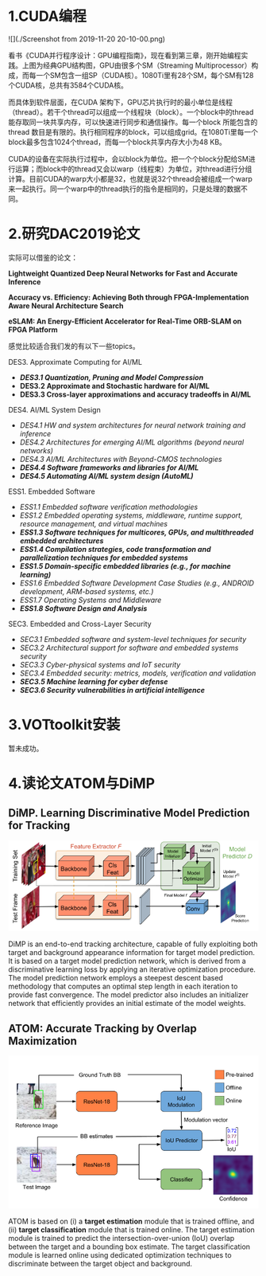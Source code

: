 # 1.CUDA编程

![](./Screenshot from 2019-11-20 20-10-00.png)

看书《CUDA并行程序设计：GPU编程指南》，现在看到第三章，刚开始编程实践。上图为经典GPU结构图，GPU由很多个SM（Streaming Multiprocessor）构成，而每一个SM包含一组SP（CUDA核）。1080Ti里有28个SM，每个SM有128个CUDA核，总共有3584个CUDA核。

而具体到软件层面，在CUDA 架构下，GPU芯片执行时的最小单位是线程（thread）。若干个thread可以组成一个线程块（block）。一个block中的thread能存取同一块共享内存，可以快速进行同步和通信操作。每一个block 所能包含的thread 数目是有限的。执行相同程序的block，可以组成grid。在1080Ti里每一个block最多包含1024个thread，而每一个block共享内存大小为48 KB。

CUDA的设备在实际执行过程中，会以block为单位。把一个个block分配给SM进行运算；而block中的thread又会以warp（线程束）为单位，对thread进行分组计算。目前CUDA的warp大小都是32，也就是说32个thread会被组成一个warp来一起执行。同一个warp中的thread执行的指令是相同的，只是处理的数据不同。



# 2.研究DAC2019论文

实际可以借鉴的论文：

**Lightweight Quantized Deep Neural Networks for Fast and Accurate Inference**

**Accuracy vs. Efficiency: Achieving Both through FPGA-Implementation Aware Neural Architecture Search**

**eSLAM: An Energy-Efficient Accelerator for Real-Time ORB-SLAM on FPGA Platform**



感觉比较适合我们发的有以下一些topics。

DES3. Approximate Computing for AI/ML

- ***DES3.1 Quantization, Pruning and Model Compression***
- **DES3.2 Approximate and Stochastic hardware for AI/ML**
- **DES3.3 Cross-layer approximations and accuracy tradeoffs in AI/ML**

DES4. AI/ML System Design 

- *DES4.1 HW and system architectures for neural network training and inference*
- *DES4.2 Architectures for emerging AI/ML algorithms (beyond neural networks)*
- *DES4.3 AI/ML Architectures with Beyond-CMOS technologies*
- ***DES4.4 Software frameworks and libraries for AI/ML***
- ***DES4.5 Automating AI/ML system design (AutoML)***

ESS1. Embedded Software

- *ESS1.1 Embedded software verification methodologies*
- *ESS1.2 Embedded operating systems, middleware, runtime support, resource management, and virtual machines*
- ***ESS1.3 Software techniques for multicores, GPUs, and multithreaded embedded architectures***
- ***ESS1.4 Compilation strategies, code transformation and parallelization techniques for embedded systems***
- ***ESS1.5 Domain-specific embedded libraries (e.g., for machine learning)***
- *ESS1.6 Embedded Software Development Case Studies (e.g., ANDROID development, ARM-based systems, etc.)*
- *ESS1.7 Operating Systems and Middleware*
- ***ESS1.8 Software Design and Analysis***

SEC3. Embedded and Cross-Layer Security

- *SEC3.1 Embedded software and system-level techniques for security*
- *SEC3.2 Architectural support for software and embedded systems security*
- *SEC3.3 Cyber-physical systems and IoT security*
- *SEC3.4 Embedded security: metrics, models, verification and validation*
- ***SEC3.5 Machine learning for cyber defense***
- ***SEC3.6 Security vulnerabilities in artificial intelligence***

# 3.VOTtoolkit安装

暂未成功。

# 4.读论文ATOM与DiMP

## DiMP. Learning Discriminative Model Prediction for Tracking 

![](./dimp_overview.png)

DiMP is an end-to-end tracking architecture, capable of fully exploiting both target and background appearance information for target model prediction. It is based on a target model  prediction network, which is derived from a discriminative learning loss by applying an iterative optimization procedure. The model prediction network employs a steepest descent based methodology that computes an optimal step length in each iteration to provide fast convergence. The model predictor also includes an initializer network that efficiently provides an initial estimate of the model weights.



## ATOM: Accurate Tracking by Overlap Maximization

![](./atom_overview.png)

ATOM is based on (i) a **target estimation** module that is trained offline, and (ii) **target classification** module that is trained online. The target estimation module is trained to predict the intersection-over-union (IoU) overlap between the target and a bounding box estimate. The target classification module is learned online using dedicated optimization techniques to discriminate between the target object and background.

